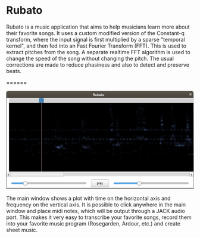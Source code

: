 Rubato
======

Rubato is a music application that aims to help musicians learn more about their favorite songs. It uses a custom modified version of the Constant-q transform, where the input signal is first multiplied by a sparse "temporal kernel", and then fed into an Fast Fourier Transform (FFT).  This is used to extract pitches from the song. A separate realtime FFT algorithm is used to change the speed of the song without changing the pitch.  The usual corrections are made to reduce phasiness and also to detect and preserve beats.

======

![alt text](https://github.com/chad-russell/Rubato/blob/master/Rubato.png)

The main window shows a plot with time on the horizontal axis and frequency on the vertical axis.  It is possible to click anywhere in the main window and place midi notes, which will be output through a JACK audio port.  This makes it very easy to transcribe your favorite songs, record them into your favorite music program (Rosegarden, Ardour, etc.) and create sheet music.

